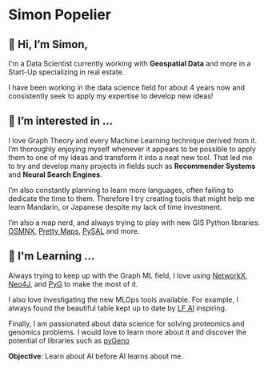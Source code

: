 # Simon Popelier

## 👋 Hi, I’m Simon,

I'm a Data Scientist currently working with **Geospatial Data** and more in a Start-Up specializing in real estate.

I have been working in the data science field for about 4 years now and consistently seek to apply my expertise to develop new ideas! 

## 👀 I’m interested in ...

I love Graph Theory and every Machine Learning technique derived from it. I’m thoroughly enjoying myself whenever it appears to be possible to apply them to one of my ideas and transform it into a neat new tool. That led me to try and develop many projects in fields such as **Recommender Systems** and **Neural Search Engines**.

I’m also constantly planning to learn more languages, often failing to dedicate the time to them. Therefore I try creating tools that might help me learn Mandarin, or Japanese despite my lack of time investment.

I’m also a map nerd, and always trying to play with new GIS Python libraries: [OSMNX](https://github.com/gboeing/osmnx), [Pretty Maps](https://github.com/marceloprates/prettymaps), [PySAL](https://github.com/pysal/pysal) and more.

## 🌱 I'm Learning ...

Always trying to keep up with the Graph ML field, I love using [NetworkX](https://github.com/networkx), [Neo4J](https://github.com/neo4j), and [PyG](https://github.com/pyg-team/pytorch_geometric) to make the most of it.

I also love investigating the new MLOps tools available. For example, I always found the beautiful table kept up to date by [LF AI](https://landscape.lfai.foundation/) inspiring.

Finally, I am passionated about data science for solving proteomics and genomics problems. I would love to learn more about it and discover the potential of libraries such as [pyGeno](https://pygeno.iric.ca/)

**Objective**: Learn about AI before AI learns about me.
